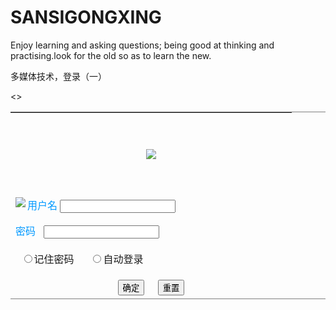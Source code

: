 # SANSIGONGXING
Enjoy learning and asking questions; being good at thinking and practising.look for the old so as to learn the new.
 

多媒体技术，登录（一）
<!DOCTYPE html>
<html>
<head>
<meta http-equiv="Content-Type" content="text/html; charset=gb2312" />
<title>qq快捷登录</title>
</head>

<body>

<table width="442" height="300" frame="hsides"><>
<tr> <td colspan="2" width="434" height="134" align="center"><a href="1/4.jpg" ><img src="1/1.png"></a></td>
</tr>
<tr><td height="106" colspan="3" ><a href="1/5.jpg">
<img src="1/2.jpg" align="left"></a>
<font color="#0099FF">用户名</font>
<a href="1/3.jpg"><input name="text" type="text"></a><br/>

<font color="#0099FF">密码&nbsp;&nbsp;</font>
<input name="password" type="password"><br/><br/>&nbsp;
<input type="radio" value="是否记住密码？">记住密码
&nbsp;&nbsp;&nbsp;&nbsp;
<input type="radio" value="是否自动登录？">自动登录
</td></tr>
<tr><td height="40" align="center">
<form>
<input Type="submit" value="确定">&nbsp;&nbsp;&nbsp;&nbsp;
<input type="reset" value="重置">
</form></td></tr>
</table>
</body>
</html>
